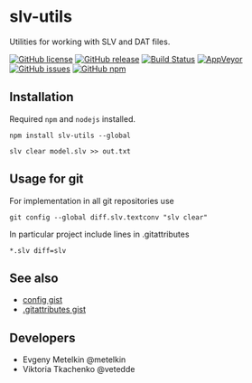 # slv-utils

Utilities for working with SLV and DAT files.

[![GitHub license](https://img.shields.io/github/license/insysbio/slv-utils.svg)](https://github.com/insysbio/slv-utils/blob/master/LICENSE)
[![GitHub release](https://img.shields.io/github/release/insysbio/slv-utils.svg)](https://github.com/insysbio/slv-utils/releases/)
[![Build Status](https://travis-ci.org/insysbio/slv-utils.svg?branch=master)](https://travis-ci.org/insysbio/slv-utils)
[![AppVeyor](https://ci.appveyor.com/api/projects/status/github/insysbio/slv-utils?svg=true&branch=master&passingText=master)](https://ci.appveyor.com/project/metelkin/slv-utils/branch/master)
[![GitHub issues](https://img.shields.io/github/issues/insysbio/slv-utils.svg)](https://GitHub.com/insysbio/slv-utils/issues/)
[![GitHub npm](https://img.shields.io/npm/v/slv-utils.svg)](https://www.npmjs.com/package/slv-utils)

## Installation

Required `npm` and `nodejs` installed.
```
npm install slv-utils --global
```

```shell
slv clear model.slv >> out.txt
```

## Usage for git

For implementation in all git repositories use
```shell
git config --global diff.slv.textconv "slv clear"
```
In particular project include lines in .gitattributes
```
*.slv diff=slv
```

## See also

- [config gist](https://gist.github.com/metelkin/c9999257e75fabf75058b930f1859337)
- [.gitattributes gist](https://gist.github.com/metelkin/abbec1201627084da2950a7b16ca4469)

## Developers

- Evgeny Metelkin @metelkin
- Viktoria Tkachenko @vetedde
